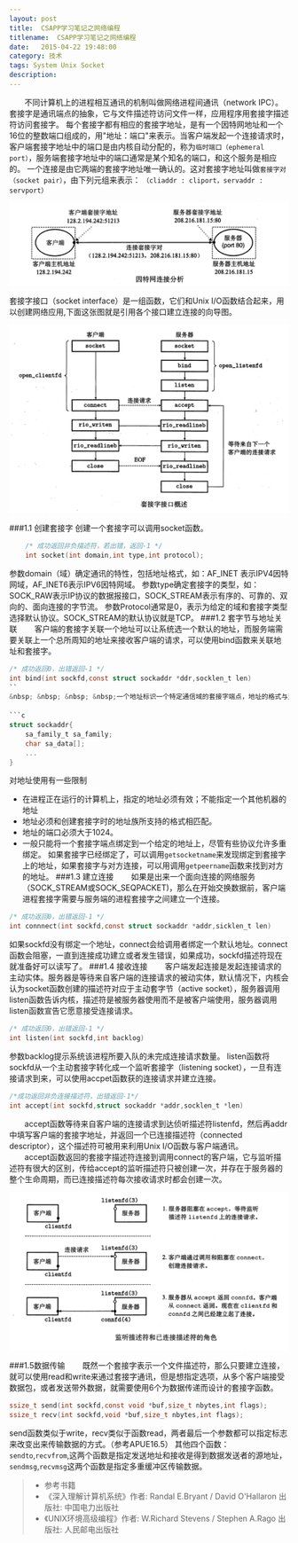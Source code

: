 ```yaml
---
layout: post
title:  CSAPP学习笔记之网络编程
titlename:  CSAPP学习笔记之网络编程
date:  	2015-04-22 19:48:00  
category: 技术
tags: System Unix Socket
description:
---
```

&nbsp; &nbsp; &nbsp; &nbsp;不同计算机上的进程相互通讯的机制叫做网络进程间通讯（network IPC）。套接字是通讯端点的抽象，它与文件描述符访问文件一样，应用程序用套接字描述符访问套接字。
每个套接字都有相应的套接字地址，是有一个因特网地址和一个16位的整数端口组成的，用"地址：端口"来表示。当客户端发起一个连接请求时，客户端套接字地址中的端口是由内核自动分配的，称为`临时端口（ephemeral port）`，服务端套接字地址中的端口通常是某个知名的端口，和这个服务是相应的。
一个连接是由它两端的套接字地址唯一确认的。这对套接字地址叫做`套接字对（socket pair）`，由下列元组来表示：
`（cliaddr : cliport，servaddr : servport）`

![Alt text](/public/img/technology/unit_socket_1.png)

套接字接口（socket interface）是一组函数，它们和Unix I/O函数结合起来，用以创建网络应用,下面这张图就是引用各个接口建立连接的向导图。

![Alt text](/public/img/technology/unit_socket_2.png)

###1.1 创建套接字
创建一个套接字可以调用socket函数。

```c
	/* 成功返回非负描述符，若出错，返回-1 */
	int socket(int domain,int type,int protocol);
```

参数domain（域）确定通讯的特性，包括地址格式，如：AF_INET 表示IPV4因特网域，AF_INET6表示IPV6因特网域。
参数type确定套接字的类型，如：SOCK_RAW表示IP协议的数据报接口，SOCK_STREAM表示有序的、可靠的、双向的、面向连接的字节流。
参数Protocol通常是0，表示为给定的域和套接字类型选择默认协议。SOCK_STREAM的默认协议就是TCP。
###1.2 套字节与地址关联
&nbsp; &nbsp; &nbsp; &nbsp;客户端的套接字关联一个地址可以让系统选一个默认的地址，而服务端需要关联上一个总所周知的地址来接收客户端的请求，可以使用bind函数来关联地址和套接字。

```c
/* 成功返回0，出错返回-1 */
int bind(int sockfd,const struct sockaddr *ddr,socklen_t len)
``
&nbsp; &nbsp; &nbsp; &nbsp;一个地址标识一个特定通信域的套接字端点，地址的格式与这个特定的通讯域相关，为了使不同格式的地址能够传入到函数，地址会强制转换成一个通用的地址结构sockaddr，套字节可以自由地添加额外的成员并且定义sa_data成员的大小。

```c
struct sockaddr{
	sa_family_t sa_family;
	char sa_data[]; 
	...
}
```
对地址使用有一些限制
- 在进程正在运行的计算机上，指定的地址必须有效；不能指定一个其他机器的地址
- 地址必须和创建套接字时的地址族所支持的格式相匹配。
- 地址的端口必须大于1024。
- 一般只能将一个套接字端点绑定到一个给定的地址上，尽管有些协议允许多重绑定。
如果套接字已经绑定了，可以调用`getsocketname`来发现绑定到套接字上的地址，如果套接字与对方连接，可以用调用`getpeername`函数来找到对方的地址。
###1.3 建立连接
&nbsp; &nbsp; &nbsp; &nbsp;如果是出来一个面向连接的网络服务（SOCK_STREAM或SOCK_SEQPACKET)，那么在开始交换数据前，客户端进程套接字需要与服务端的进程套接字之间建立一个连接。

```c
/* 成功返回0，出错返回-1 */
int connnect(int sockfd,const struct sockaddr *addr,sicklen_t len)
```
如果sockfd没有绑定一个地址，connect会给调用者绑定一个默认地址。connect函数会阻塞，一直到连接成功建立或者发生错误，如果成功，sockfd描述符现在就准备好可以读写了。
###1.4 接收连接
&nbsp; &nbsp; &nbsp; &nbsp;客户端发起连接是发起连接请求的主动实体。服务器是等待来自客户端的连接请求的被动实体，默认情况下，内核会认为socket函数创建的描述符对应于主动套字节（active socket），服务器调用listen函数告诉内核，描述符是被服务器使用而不是被客户端使用，服务器调用listen函数宣告它愿意接受连接请求。

```c
/* 成功返回0，出错返回-1 */
int listen(int sockfd,int backlog)
```
参数backlog提示系统该进程所要入队的未完成连接请求数量。
listen函数将sockfd从一个主动套接字转化成一个监听套接字（listening socket），一旦有连接请求到来，可以使用accpet函数获的连接请求并建立连接。

```c
/*成功返回非负连接描述符，出错返回-1*/
int accept(int sockfd,struct sockaddr *addr,socklen_t *len)
```
&nbsp; &nbsp; &nbsp; &nbsp;accept函数等待来自客户端的连接请求到达侦听描述符listenfd，然后再addr中填写客户端的套接字地址，并返回一个已连接描述符（connected descriptor），这个描述符可被用来利用Unix I/O函数与客户端通讯。<br>
&nbsp; &nbsp; &nbsp; &nbsp;accept函数返回的套接字描述符连接到调用connect的客户端，它与监听描述符有很大的区别，传给accept的监听描述符只被创建一次，并存在于服务器的整个生命周期，而已连接描述符每次接收请求时都会创建一次。

![Alt text](/public/img/technology/unit_socket_3.png)

###1.5数据传输
&nbsp; &nbsp; &nbsp; &nbsp;既然一个套接字表示一个文件描述符，那么只要建立连接，就可以使用read和write来通过套接字通讯，但是想指定选项，从多个客户端接受数据包，或者发送带外数据，就需要使用6个为数据传递而设计的套接字函数。

```c
ssize_t send(int sockfd,const void *buf,size_t nbytes,int flags);
ssize_t recv(int sockfd,void *buf,size_t nbytes,int flags);
```
send函数类似于write，recv类似于函数read，两者最后一个参数都可以指定标志来改变出来传输数据的方式。（参考APUE16.5）
其他四个函数：`sendto`,`recvfrom`,这两个函数是指定发送地址和接收是得到数据发送者的源地址，`sendmsg`,`recvmsg`这两个函数是指定多重缓冲区传输数据。

> - 参考书籍
>- 《深入理解计算机系统》作者: Randal E.Bryant / David O'Hallaron 出版社: 中国电力出版社
>- 《UNIX环境高级编程》作者: W.Richard Stevens / Stephen A.Rago 出版社: 人民邮电出版社